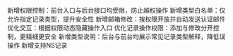 新增权限控制：前台入口与后台接口均受限，防止越权操作
新增类型白名单：仅允许指定记录类型，提升安全性
新增邮箱修改：按权限开放并自动发送认证邮件
优化交互：根据权限动态隐藏操作入口
优化记录操作权限：添加与修改分开控制，更精细更安全
新增类型说明：后台与前台均展示常见记录类型解释，降低误操作
新增支持NS记录